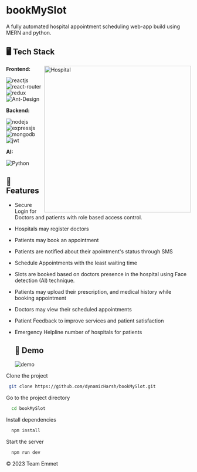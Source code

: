 # bookMySlot
A fully automated hospital appointment scheduling web-app build using MERN and python.





## 🖥️ Tech Stack
**Frontend:**
<img align="right" alt="Hospital" width="400" src="https://cdn.dribbble.com/users/3726898/screenshots/15561676/media/7c253c514be1fcaccb10f510ddea7dcd.gif">

![reactjs](https://img.shields.io/badge/React-20232A?style=for-the-badge&logo=react&logoColor=61DAFB)&nbsp;
![react-router](https://img.shields.io/badge/React_Router-CA4245?style=for-the-badge&logo=react-router&logoColor=white)&nbsp;
![redux](https://img.shields.io/badge/Redux-593D88?style=for-the-badge&logo=redux&logoColor=white)&nbsp;
![Ant-Design](https://img.shields.io/badge/-AntDesign-%230170FE?style=for-the-badge&logo=ant-design&logoColor=white)


**Backend:**

![nodejs](https://img.shields.io/badge/Node.js-43853D?style=for-the-badge&logo=node.js&logoColor=white)&nbsp;
![expressjs](https://img.shields.io/badge/Express.js-000000?style=for-the-badge&logo=express&logoColor=white)&nbsp;
![mongodb](https://img.shields.io/badge/MongoDB-4EA94B?style=for-the-badge&logo=mongodb&logoColor=white)&nbsp;
![jwt](	https://img.shields.io/badge/JWT-000000?style=for-the-badge&logo=JSON%20web%20tokens&logoColor=white)&nbsp;

**AI:**

![Python](https://img.shields.io/badge/python-3670A0?style=for-the-badge&logo=python&logoColor=ffdd54)


## 🚀 Features
- Secure Login for Doctors and patients with role based access control. 
- Hospitals may register doctors
- Patients may book an appointment
- Patients are notified about their apointment's status through SMS
- Schedule Appointments with the least waiting time
- Slots are booked based on doctors presence in the hospital using Face detection (AI) technique.
- Patients may upload their prescription, and medical history while booking appointment
- Doctors may view their scheduled appointments
- Patient Feedback to improve services and patient satisfaction
- Emergency Helpline number of hospitals for patients

  ## 🚀 Demo
  ![demo](https://github.com/dynamicHarsh/bookMySlot/assets/104693483/939c9cd3-9184-4612-9bf8-52db43f5fb7d)


Clone the project

```bash
 git clone https://github.com/dynamicHarsh/bookMySlot.git
```

Go to the project directory

```bash
  cd bookMySlot
```

Install dependencies

```bash
  npm install
```

Start the server

```bash
  npm run dev
```



© 2023 Team Emmet

